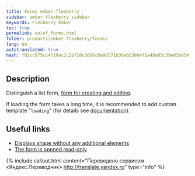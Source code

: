 ```yaml
--- 
title: Forms ember-flexberry 
sidebar: ember-flexberry_sidebar 
keywords: Flexberry Ember 
toc: true 
permalink: en/ef_forms.html 
folder: products/ember-flexberry/forms/ 
lang: en 
autotranslated: true 
hash: f02cc875cc4f19ac1c2b710cd606c0a9d571b36e6b58d4f1a48a05c39e83b654 
--- 
```


## Description 

Distinguish a list form, [form for creating and editing](ef_edit-form.html). 

If loading the form takes a long time, it is recommended to add custom template "`loading`" (for details see [documentation](https://guides.emberjs.com/v2.4.0/routing/loading-and-error-substates)). 

## Useful links 

* [Displays shape without any additional elements](ef_show-ember-form-in-frame.html) 
* [The form is opened read-only](ef_read-only-form.html) 



{% include callout.html content="Переведено сервисом «Яндекс.Переводчик» <http://translate.yandex.ru>" type="info" %}